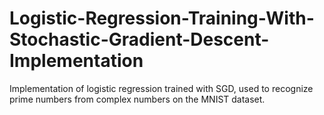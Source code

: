 # Logistic-Regression-Training-With-Stochastic-Gradient-Descent-Implementation
Implementation of logistic regression trained with SGD, used to recognize prime numbers from complex numbers on the MNIST dataset.
